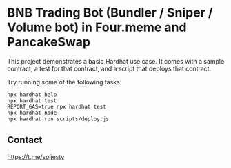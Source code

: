 # BNB Trading Bot (Bundler / Sniper / Volume bot) in Four.meme and PancakeSwap

This project demonstrates a basic Hardhat use case. It comes with a sample contract, a test for that contract, and a script that deploys that contract.

Try running some of the following tasks:

```shell
npx hardhat help
npx hardhat test
REPORT_GAS=true npx hardhat test
npx hardhat node
npx hardhat run scripts/deploy.js
```

## Contact
https://t.me/soljesty